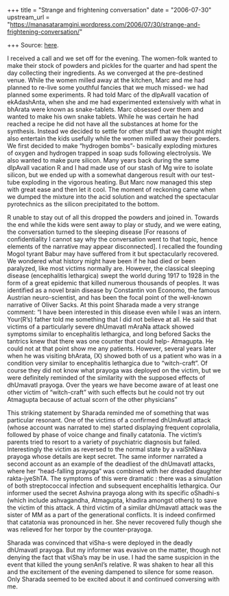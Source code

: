 +++
title = "Strange and frightening conversation"
date = "2006-07-30"
upstream_url = "https://manasataramgini.wordpress.com/2006/07/30/strange-and-frightening-conversation/"

+++
Source: [here](https://manasataramgini.wordpress.com/2006/07/30/strange-and-frightening-conversation/).

I received a call and we set off for the evening. The women-folk wanted to make their stock of powders and pickles for the quarter and had spent the day collecting their ingredients. As we converged at the pre-destined venue. While the women milled away at the kitchen, Marc and me had planned to re-live some youthful fancies that we much missed- we had planned some experiments. R had told Marc of the dIpAvallI vacation of ekAdashAnta, when she and me had experimented extensively with what in bhArata were known as snake-tablets. Marc obsessed over them and wanted to make his own snake tablets. While he was certain he had reached a recipe he did not have all the substances at home for the synthesis. Instead we decided to settle for other stuff that we thought might also entertain the kids usefully while the women milled away their powders. We first decided to make “hydrogen bombs”- basically exploding mixtures of oxygen and hydrogen trapped in soap suds following electrolysis. We also wanted to make pure silicon. Many years back during the same dIpAvalI vacation R and I had made use of our stash of Mg wire to isolate silicon, but we ended up with a somewhat dangerous result with our test-tube exploding in the vigorous heating. But Marc now managed this step with great ease and then let it cool. The moment of reckoning came when we dumped the mixture into the acid solution and watched the spectacular pyrotechnics as the silicon precipitated to the bottom.

R unable to stay out of all this dropped the powders and joined in. Towards the end while the kids were sent away to play or study, and we were eating, the conversation turned to the sleeping disease \[For reasons of confidentiality I cannot say why the conversation went to that topic, hence elements of the narrative may appear disconnected\]. I recalled the founding Mogol tyrant Babur may have suffered from it but spectacularly recovered. We wondered what history might have been if he had died or been paralyzed, like most victims normally are. However, the classical sleeping disease (encephalitis lethargica) swept the world during 1917 to 1928 in the form of a great epidemic that killed numerous thousands of peoples. It was identified as a novel brain disease by Constantin von Economo, the famous Austrian neuro-scientist, and has been the focal point of the well-known narrative of Oliver Sacks. At this point Sharada made a very strange comment: “I have been interested in this disease even while I was an intern. Your(R’s) father told me something that I did not believe at all. He said that victims of a particularly severe dhUmavatI mAraNa attack showed symptoms similar to encephalitis lethargica, and long befored Sacks the tantrics knew that there was one counter that could help- Atmagupta. He could not at that point show me any patients. However, several years later when he was visiting bhArata, (X) showed both of us a patient who was in a condition very similar to encephalitis lethargica due to “witch-craft”. Of course they did not know what prayoga was deployed on the victim, but we were definitely reminded of the similarity with the supposed effects of dhUmavatI prayoga. Over the years we have become aware of at least one other victim of “witch-craft” with such effects but he could not try out Atmagupta because of actual scorn of the other physicians”

This striking statement by Sharada reminded me of something that was particular resonant. One of the victims of a confirmed dhUmAvatI attack
(whose account was narrated to me) started displaying frequent
coprolalia, followed by phase of voice change and finally catatonia. The victim’s parents tried to resort to a variety of psychiatric diagnosis but failed. Interestingly the victim as reversed to the normal state by a vaiShNava prayoga whose details are kept secret. The same informer narrated a second account as an example of the deadliest of the dhUmavatI attacks, where her “head-falling prayoga” was combined with her dreaded daughter rakta-jyeShTA. The symptoms of this were dramatic : there was a simulation of both streptococcal infection and subsequent encephalitis lethargica. Our informer used the secret Ashvina prayoga along with its specific oShadhi-s (which include ashvagandha, Atmagupta, khadira amongst others) to save the victim of this attack. A third victim of a similar dhUmavatI attack was the sister of MM as a part of the generational conflicts. It is indeed confirmed that catatonia was pronounced in her. She never recovered fully though she was relieved for her torpor by the counter-prayoga.

Sharada was convinced that viSha-s were deployed in the deadly dhUmavatI prayoga. But my informer was evasive on the matter, though not denying the fact that viSha’s may be in use. I had the same suspicion in the event that killed the young senAnI’s relative. R was shaken to hear all this and the excitement of the evening dampened to silence for some reason. Only Sharada seemed to be excited about it and continued conversing with me.

